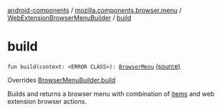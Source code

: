 [android-components](../../index.md) / [mozilla.components.browser.menu](../index.md) / [WebExtensionBrowserMenuBuilder](index.md) / [build](./build.md)

# build

`fun build(context: <ERROR CLASS>): `[`BrowserMenu`](../-browser-menu/index.md) [(source)](https://github.com/mozilla-mobile/android-components/blob/master/components/browser/menu/src/main/java/mozilla/components/browser/menu/WebExtensionBrowserMenuBuilder.kt#L42)

Overrides [BrowserMenuBuilder.build](../-browser-menu-builder/build.md)

Builds and returns a browser menu with combination of [items](../-browser-menu-builder/items.md) and web extension browser actions.

